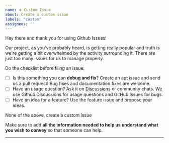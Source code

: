```yaml
---
name: ➕ Custom Issue
about: Create a custom issue
labels: "custom"
assignees: ''
---
```


Hey there and thank you for using Github Issues!

Our project, as you've probably heard, is getting really popular and truth is we're getting a bit overwhelmed by the activity surrounding it. There are just too many issues for us to manage properly.

Do the checklist before filing an issue:

- [ ] Is this something you can **debug and fix**? Create an apt issue and send us a pull request! Bug fixes and documentation fixes are welcome.
- [ ] Have an usage question? Ask it on [Discussions](https://github.com/metacall/core/discussions/new) or community chats. We use Github Discussions for usage questions and GitHub Issues for bugs.
- [ ] Have an idea for a feature? Use the feature issue and propose your ideas. 

None of the above, create a custom issue

Make sure to add **all the information needed to help us understand what you wish to convey** so that someone can help. 

------------------------------------------------------------------

